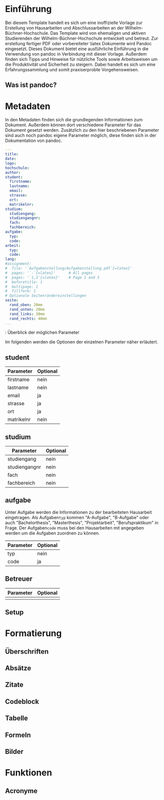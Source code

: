 # Einführung

Bei diesem Template handelt es sich um eine inoffizielle Vorlage zur Erstellung von Hausarbeiten und Abschlussarbeiten an der Wilhelm-Büchner-Hochschule. Das Template wird von ehemaligen und aktiven Studierenden der Wilhelm-Büchner-Hochschule entwickelt und betreut. Zur erstellung fertiger PDF oder vorbereiteter \latex Dokumente wird Pandoc eingesetzt. 
Dieses Dokument bietet eine ausführliche Einführung in die Verwendung von pandoc in Verbindung mit dieser Vorlage. Außerdem finden sich Tipps und Hinweise für nützliche Tools sowie Arbeitsweisen um die Produktivität und Sicherheit zu steigern. Dabei handelt es sich um eine Erfahrungssammlung und somit praxiserprobte Vorgehensweisen.

## Was ist pandoc?

# Metadaten

In den Metadaten finden sich die grundlegenden Informationen zum Dokument. Außerdem können dort verschiedene Parameter für das Dokument gesetzt werden. Zusätzlich zu den hier beschriebenen Parameter sind auch noch pandoc eigene Parameter möglich, diese finden sich in der Dokumentation von pandoc.

```yaml
---
title:
date:
logo:
hochschule:
author:
student:
  firstname:
  lastname:
  email:
  strasse:
  ort:
  matrikelnr:
studium:
  studiengang:
  studiengangnr:
  fach:
  fachbereich:
aufgabe:
  typ:
  code:
arbeit:
  typ:
  code:
lang:
#assignment: 
#  file: '`Aufgabenstellung/Aufgabenstellung.pdf`{=latex}'     
#  pages: '`-`{=latex}'      # All pages
#  pages: '`1,3`{=latex}'    # Page 1 and 3
#  beforetitle: 1
#  multipage: 1
#  fillform: 1
# Optionale Seitenrändereinstellungen
seite:     
  rand_oben: 20mm
  rand_unten: 20mm
  rand_links: 30mm
  rand_rechts: 40mm
...
```
: Überblick der möglichen Parameter

Im folgenden werden die Optionen der einzelnen Parameter näher erläutert.

## student

| Parameter | Optional |
| --------- | ---- | 
| firstname | nein |
| lastname | nein |
| email | ja |
| strasse | ja |
| ort | ja |
| matrikelnr | nein |

## studium

| Parameter | Optional |
| --------- | ---- |
| studiengang | nein |
| studiengangnr | nein |
| fach | nein |
| fachbereich | nein |

## aufgabe

Unter Aufgabe werden die Informationen zu der bearbeiteten Hausarbeit eingetragen. Als Aufgaben``typ`` kommen "A-Aufgabe", "B-Aufgabe" oder auch "Bachelorthesis", "Masterthesis", "Projektarbeit", "Berufspraktikum" in Frage. Der Aufgaben``code`` muss bei den Hausarbeiten mit angegeben werden um die Aufgaben zuordnen zu können.

| Parameter | Optional |
| --------- | ---- |
| typ | nein | 
| code | ja |


## Betreuer

| Parameter | Optional |
| --------- | --- |
| | |

## Setup

# Formatierung

## Überschriften

## Absätze

## Zitate

## Codeblock

## Tabelle

## Formeln

## Bilder

# Funktionen

## Acronyme
